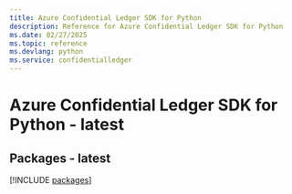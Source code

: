 ```yaml
---
title: Azure Confidential Ledger SDK for Python
description: Reference for Azure Confidential Ledger SDK for Python
ms.date: 02/27/2025
ms.topic: reference
ms.devlang: python
ms.service: confidentialledger
---
```

# Azure Confidential Ledger SDK for Python - latest
## Packages - latest
[!INCLUDE [packages](confidential-ledger-index.md)]